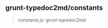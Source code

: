 
<br><a name="module_grunt-typedoc2md/constants"></a>

## grunt-typedoc2md/constants
> constants.js: grunt-typedoc2md

